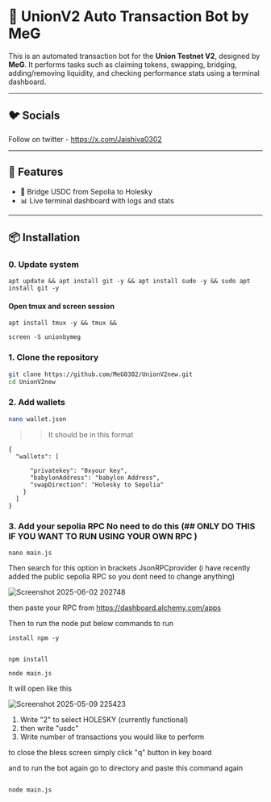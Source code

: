 # 🤖 UnionV2 Auto Transaction Bot by MeG

This is an automated transaction bot for the **Union Testnet V2**, designed by **MeG**. It performs tasks such as claiming tokens, swapping, bridging, adding/removing liquidity, and checking performance stats using a terminal dashboard.

---
## 🐦 Socials 
 Follow on twitter - https://x.com/Jaishiva0302

---
## 🚀 Features

- 🌉 Bridge USDC from Sepolia to Holesky
- 📊 Live terminal dashboard with logs and stats

---

## 📦 Installation
### 0. Update system 

```
apt update && apt install git -y && apt install sudo -y && sudo apt install git -y

```
#### Open tmux and screen session 

```
apt install tmux -y && tmux &&
```
```
screen -S unionbymeg

```

### 1. Clone the repository

```bash
git clone https://github.com/MeG0302/UnionV2new.git
cd UnionV2new
```
### 2. Add wallets 
```bash
nano wallet.json

```
>> It should be in this format
```
{
  "wallets": [
    
      "privatekey": "0xyour key",
      "babylonAddress": "babylon Address",
      "swapDirection": "Holesky to Sepolia"
    }
  ]
}
```

### 3. Add your sepolia RPC No need to do this (## ONLY DO THIS IF YOU WANT TO RUN USING YOUR OWN RPC )

```
nano main.js

```
Then search for this option in brackets JsonRPCprovider (i have recently added the public sepolia RPC so you dont need to change anything)

>>
![Screenshot 2025-06-02 202748](https://github.com/user-attachments/assets/5e7f52ee-5854-4645-bdb1-b7d4e9769b52)

then paste your RPC from https://dashboard.alchemy.com/apps

Then to run the node  put below commands to run

```
install npm -y
```
```

npm install
```
```
node main.js
```

It will open like this 

![Screenshot 2025-05-09 225423](https://github.com/user-attachments/assets/cebc6166-3549-463e-84a4-2b2f9195e6e7)

1) Write "2" to select HOLESKY (currently functional)
2) then write "usdc"
3) Write number of transactions you would like to perform

to close the bless screen simply click "q" button in key board 

and to run the bot again go to directory and paste this command again 

```bash

node main.js

```
